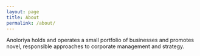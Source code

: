 ```yaml
---
layout: page
title: About
permalink: /about/
---
```


Anoloriya holds and operates a small portfolio of businesses and promotes novel, responsible approaches to corporate management and strategy.
